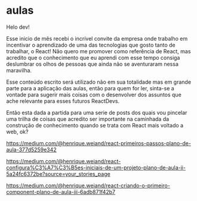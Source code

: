 # aulas

Helo dev!

Esse inicio de mês recebi o incrível convite da empresa onde trabalho em incentivar o aprendizado de uma das tecnologias que gosto tanto de trabalhar, o React! Não quero me promover como referência de React, mas acredito que o conhecimento que eu aprendi com esse tempo consiga deslumbrar os olhos de pessoas que ainda não se aventuraram nessa maravilha.

Esse conteúdo escrito será utilizado não em sua totalidade mas em grande parte para a aplicação das aulas, então para quem for ler, sinta-se a vontade para sugerir mais coisas com o desenvolver dos assuntos que ache relevante para esses futuros ReactDevs.

Então esta dada a partida para uma serie de posts dos quais vou pincelar uma trilha de coisas que acredito ser importante na caminhada da construção de conhecimento quando se trata com React mais voltado a web, ok?

https://medium.com/@henrique.weiand/react-primeiros-passos-plano-de-aula-377d5259e342

https://medium.com/@henrique.weiand/react-configura%C3%A7%C3%B5es-iniciais-de-um-projeto-plano-de-aula-ii-5a24fc6372be?source=your_stories_page

https://medium.com/@henrique.weiand/react-criando-o-primeiro-component-plano-de-aula-iii-6adb871f42b7